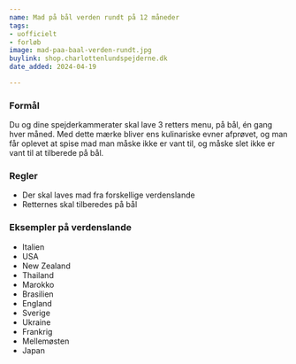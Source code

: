 ```yaml
---
name: Mad på bål verden rundt på 12 måneder
tags:
- uofficielt
- forløb
image: mad-paa-baal-verden-rundt.jpg
buylink: shop.charlottenlundspejderne.dk 
date_added: 2024-04-19

---
```

### Formål 
Du og dine spejderkammerater skal lave 3 retters menu, på bål, én gang hver måned.
Med dette mærke bliver ens kulinariske evner afprøvet, og man får oplevet at spise mad man måske ikke er vant til, og måske slet ikke er vant til at tilberede på bål. 

### Regler

- Der skal laves mad fra forskellige verdenslande 
- Retternes skal tilberedes på bål 

### Eksempler på verdenslande 

- Italien
- USA
- New Zealand
- Thailand
- Marokko
- Brasilien
- England
- Sverige
- Ukraine
- Frankrig
- Mellemøsten
- Japan

